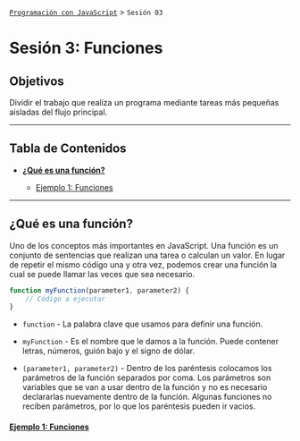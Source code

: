 
[`Programación con JavaScript`](../Readme.md) > `Sesión 03`

# Sesión 3: Funciones

## Objetivos

Dividir el trabajo que realiza un programa mediante tareas más pequeñas aisladas del flujo principal.

---

## Tabla de Contenidos

- **[¿Qué es una función?](#qué-es-una-función)**

	- [Ejemplo 1: Funciones](./Ejemplo-01)

---

## ¿Qué es una función?

Uno de los conceptos más importantes en JavaScript. Una función es un conjunto de sentencias que realizan una tarea o calculan un valor. En lugar de repetir el mismo código una y otra vez, podemos crear una función la cual se puede llamar las veces que sea necesario.

```javascript
function myFunction(parameter1, parameter2) {
	// Código a ejecutar
}
```

- `function` - La palabra clave que usamos para definir una función.

- `myFunction` - Es el nombre que le damos a la función. Puede contener letras, números, guión bajo y el signo de dólar.

- `(parameter1, parameter2)` - Dentro de los paréntesis colocamos los parámetros de la función separados por coma. Los parámetros son variables que se van a usar dentro de la función y no es necesario declararlas nuevamente dentro de la función. Algunas funciones no reciben parámetros, por lo que los paréntesis pueden ir vacios.

#### [Ejemplo 1: Funciones](./Ejemplo-01)
